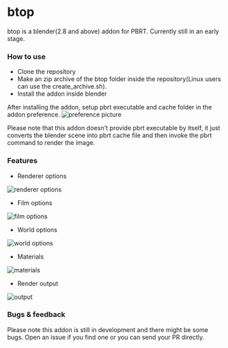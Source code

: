 # btop

btop is a blender(2.8 and above) addon for PBRT.
Currently still in an early stage.

### How to use

  - Clone the repository
  - Make an zip archive of the btop folder inside the repository(Linux users can use the create_archive.sh).
  - Install the addon inside blender

After installing the addon, setup pbrt executable and cache folder in the addon preference.
![preference picture](https://github.com/joeyskeys/btop/blob/master/resources/preference.png)

Please note that this addon doesn't provide pbrt executable by itself, it just converts the blender scene into pbrt cache file and then invoke the pbrt command to render the image.

### Features

  - Renderer options
  
  ![renderer options](https://github.com/joeyskeys/btop/blob/master/resources/renderer_option.png)
  
  - Film options
  
  ![film options](https://github.com/joeyskeys/btop/blob/master/resources/film_option.png)
  
  - World options
  
  ![world options](https://github.com/joeyskeys/btop/blob/master/resources/world_option.png)

  - Materials

  ![materials](https://github.com/joeyskeys/btop/blob/master/resources/material.png)

  - Render output

  ![output](https://github.com/joeyskeys/btop/blob/master/resources/output.png)

### Bugs & feedback
Please note this addon is still in development and there might be some bugs. Open an issue if you find one or you can send your PR directly.
